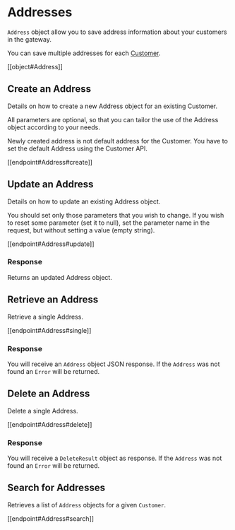 # Addresses

`Address` object allow you to save address information about your customers in the gateway.

You can save multiple addresses for each [Customer](#customers).

[[object#Address]]

## Create an Address

Details on how to create a new Address object for an existing Customer.

All parameters are optional, so that you can tailor the use of the Address object according to your needs.

Newly created address is not default address for the Customer. You have to set the default Address using the Customer API.

[[endpoint#Address#create]]

## Update an Address

Details on how to update an existing Address object.

You should set only those parameters that you wish to change. If you wish to reset some parameter (set it to null), set the parameter name in the request, but without setting a value (empty string).

[[endpoint#Address#update]]

### Response

Returns an updated Address object.

## Retrieve an Address

Retrieve a single Address.

[[endpoint#Address#single]]

### Response

You will receive an `Address` object JSON response. If the `Address` was not found an `Error` will be returned.


## Delete an Address

Delete a single Address.

[[endpoint#Address#delete]]

### Response

You will receive a `DeleteResult` object as response. If the `Address` was not found an `Error` will be returned.


## Search for Addresses

Retrieves a list of `Address` objects for a given `Customer`.

[[endpoint#Address#search]]
